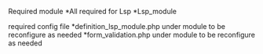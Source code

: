 Required module
*All required for Lsp
*Lsp_module

required config file
*definition_lsp_module.php under module to be reconfigure as needed
*form_validation.php under module to be reconfigure as needed